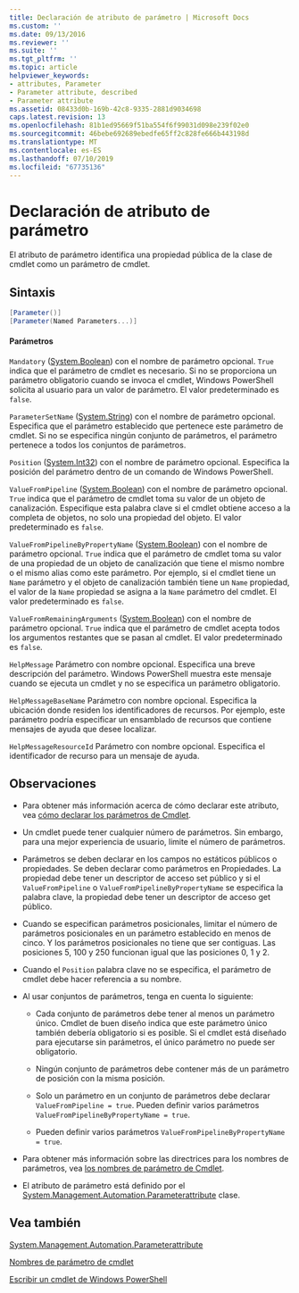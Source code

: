 ```yaml
---
title: Declaración de atributo de parámetro | Microsoft Docs
ms.custom: ''
ms.date: 09/13/2016
ms.reviewer: ''
ms.suite: ''
ms.tgt_pltfrm: ''
ms.topic: article
helpviewer_keywords:
- attributes, Parameter
- Parameter attribute, described
- Parameter attribute
ms.assetid: 08433d0b-169b-42c8-9335-2881d9034698
caps.latest.revision: 13
ms.openlocfilehash: 81b1ed95669f51ba554f6f99031d098e239f02e0
ms.sourcegitcommit: 46bebe692689ebedfe65ff2c828fe666b443198d
ms.translationtype: MT
ms.contentlocale: es-ES
ms.lasthandoff: 07/10/2019
ms.locfileid: "67735136"
---
```

# <a name="parameter-attribute-declaration"></a>Declaración de atributo de parámetro

El atributo de parámetro identifica una propiedad pública de la clase de cmdlet como un parámetro de cmdlet.

## <a name="syntax"></a>Sintaxis

```csharp
[Parameter()]
[Parameter(Named Parameters...)]
```

#### <a name="parameters"></a>Parámetros

`Mandatory` ([System.Boolean](/dotnet/api/System.Boolean)) con el nombre de parámetro opcional. `True` indica que el parámetro de cmdlet es necesario. Si no se proporciona un parámetro obligatorio cuando se invoca el cmdlet, Windows PowerShell solicita al usuario para un valor de parámetro. El valor predeterminado es `false`.

`ParameterSetName` ([System.String](/dotnet/api/System.String)) con el nombre de parámetro opcional. Especifica que el parámetro establecido que pertenece este parámetro de cmdlet. Si no se especifica ningún conjunto de parámetros, el parámetro pertenece a todos los conjuntos de parámetros.

`Position` ([System.Int32](/dotnet/api/System.Int32)) con el nombre de parámetro opcional. Especifica la posición del parámetro dentro de un comando de Windows PowerShell.

`ValueFromPipeline` ([System.Boolean](/dotnet/api/System.Boolean)) con el nombre de parámetro opcional. `True` indica que el parámetro de cmdlet toma su valor de un objeto de canalización. Especifique esta palabra clave si el cmdlet obtiene acceso a la completa de objetos, no solo una propiedad del objeto. El valor predeterminado es `false`.

`ValueFromPipelineByPropertyName` ([System.Boolean](/dotnet/api/System.Boolean)) con el nombre de parámetro opcional. `True` indica que el parámetro de cmdlet toma su valor de una propiedad de un objeto de canalización que tiene el mismo nombre o el mismo alias como este parámetro. Por ejemplo, si el cmdlet tiene un `Name` parámetro y el objeto de canalización también tiene un `Name` propiedad, el valor de la `Name` propiedad se asigna a la `Name` parámetro del cmdlet. El valor predeterminado es `false`.

`ValueFromRemainingArguments` ([System.Boolean](/dotnet/api/System.Boolean)) con el nombre de parámetro opcional. `True` indica que el parámetro de cmdlet acepta todos los argumentos restantes que se pasan al cmdlet. El valor predeterminado es `false`.

`HelpMessage` Parámetro con nombre opcional. Especifica una breve descripción del parámetro. Windows PowerShell muestra este mensaje cuando se ejecuta un cmdlet y no se especifica un parámetro obligatorio.

`HelpMessageBaseName` Parámetro con nombre opcional. Especifica la ubicación donde residen los identificadores de recursos. Por ejemplo, este parámetro podría especificar un ensamblado de recursos que contiene mensajes de ayuda que desee localizar.

`HelpMessageResourceId` Parámetro con nombre opcional. Especifica el identificador de recurso para un mensaje de ayuda.

## <a name="remarks"></a>Observaciones

- Para obtener más información acerca de cómo declarar este atributo, vea [cómo declarar los parámetros de Cmdlet](./how-to-declare-cmdlet-parameters.md).

- Un cmdlet puede tener cualquier número de parámetros. Sin embargo, para una mejor experiencia de usuario, limite el número de parámetros.

- Parámetros se deben declarar en los campos no estáticos públicos o propiedades. Se deben declarar como parámetros en Propiedades. La propiedad debe tener un descriptor de acceso set público y si el `ValueFromPipeline` o `ValueFromPipelineByPropertyName` se especifica la palabra clave, la propiedad debe tener un descriptor de acceso get público.

- Cuando se especifican parámetros posicionales, limitar el número de parámetros posicionales en un parámetro establecido en menos de cinco. Y los parámetros posicionales no tiene que ser contiguas. Las posiciones 5, 100 y 250 funcionan igual que las posiciones 0, 1 y 2.

- Cuando el `Position` palabra clave no se especifica, el parámetro de cmdlet debe hacer referencia a su nombre.

- Al usar conjuntos de parámetros, tenga en cuenta lo siguiente:

    - Cada conjunto de parámetros debe tener al menos un parámetro único. Cmdlet de buen diseño indica que este parámetro único también debería obligatorio si es posible. Si el cmdlet está diseñado para ejecutarse sin parámetros, el único parámetro no puede ser obligatorio.

    - Ningún conjunto de parámetros debe contener más de un parámetro de posición con la misma posición.

    - Solo un parámetro en un conjunto de parámetros debe declarar `ValueFromPipeline = true`. Pueden definir varios parámetros `ValueFromPipelineByPropertyName = true`.

    - Pueden definir varios parámetros `ValueFromPipelineByPropertyName = true`.

- Para obtener más información sobre las directrices para los nombres de parámetros, vea [los nombres de parámetro de Cmdlet](standard-cmdlet-parameter-names-and-types.md).

- El atributo de parámetro está definido por el [System.Management.Automation.Parameterattribute](/dotnet/api/System.Management.Automation.ParameterAttribute) clase.

## <a name="see-also"></a>Vea también

[System.Management.Automation.Parameterattribute](/dotnet/api/System.Management.Automation.ParameterAttribute)

[Nombres de parámetro de cmdlet](standard-cmdlet-parameter-names-and-types.md)

[Escribir un cmdlet de Windows PowerShell](./writing-a-windows-powershell-cmdlet.md)
